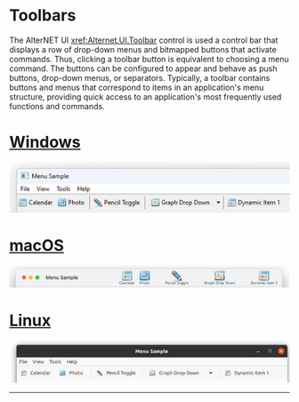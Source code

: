 # Toolbars
  
The AlterNET UI <xref:Alternet.UI.Toolbar> control is used a control bar that displays a row of drop-down menus and
bitmapped buttons that activate commands. Thus, clicking a toolbar button is equivalent to choosing a menu command. The
buttons can be configured to appear and behave as push buttons, drop-down menus, or separators. Typically, a toolbar
contains buttons and menus that correspond to items in an application's menu structure, providing quick access to an
application's most frequently used functions and commands.  

# [Windows](#tab/screenshot-windows)
![Toolbar on Windows](./images/toolbar-windows.png)
# [macOS](#tab/screenshot-macos)
![Toolbar on macOS](./images/toolbar-macos.png)
# [Linux](#tab/screenshot-linux)
![Toolbar on Linux](./images/toolbar-linux.png)
***